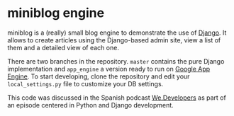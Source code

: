 # miniblog engine #

miniblog is a (really) small blog engine to demonstrate the use of [Django][].
It allows to create articles using the Django-based admin site, view a list of
them and a detailed view of each one.

There are two branches in the repository. `master` contains the pure Django
implementation and `app_engine` a version ready to run on [Google App Engine][].
To start developing, clone the repository and edit your `local_settings.py` file
to customize your DB settings.

This code was discussed in the Spanish podcast [We.Developers][] as part of an
episode centered in Python and Django development.


[Django]: http://www.djangoproject.com/ "Django Project"
[Google App Engine]: http://developers.google.com/appengine/ "Google App Engine"
[We.Developers]: http://wedevelopers.com/2012/07/22/we-developers-007-python-django/ "We.Developers 007 - Python & Django"
